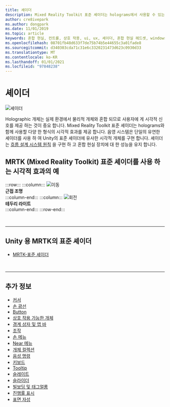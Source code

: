 ```yaml
---
title: 셰이더
description: Mixed Reality Toolkit 표준 셰이더는 holograms에서 사용할 수 있는 다양 한 유형의 시각적 효과를 제공 합니다.
author: cre8ivepark
ms.author: dongpark
ms.date: 11/01/2019
ms.topic: article
keywords: 혼합 현실, 컨트롤, 상호 작용, ui, ux, 셰이더, 혼합 현실 헤드셋, windows mixed Reality 헤드셋, 가상 현실 헤드셋, HoloLens, MRTK, 혼합 현실 도구 키트, 시각적 효과
ms.openlocfilehash: 08701fb48d633f7de75b74b5e44655c3a01fade8
ms.sourcegitcommit: d340303cda71c31e6c3320231473d623c0930d33
ms.translationtype: MT
ms.contentlocale: ko-KR
ms.lasthandoff: 01/01/2021
ms.locfileid: "97848238"
---
```

# <a name="shader"></a>셰이더

![셰이더](images/UX_Hero_StandardShader.jpg)

Holographic 개체는 실제 환경에서 물리적 개체와 혼합 되므로 사용자에 게 시각적 신호를 제공 하는 것이 중요 합니다. Mixed Reality Toolkit 표준 셰이더는 holograms와 함께 사용할 다양 한 형식의 시각적 효과를 제공 합니다. 음영 시스템은 단일의 유연한 셰이더를 사용 하 여 Unity의 표준 셰이더에 유사한 시각적 개체를 구현 합니다. 셰이더는 [흐름 설계 시스템 원칙](https://www.microsoft.com/design/fluent/#/) 을 구현 하 고 혼합 현실 장치에 대 한 성능을 유지 합니다.
<br>

## <a name="examples-of-visual-effects-using-mrtk-mixed-reality-toolkit-standard-shader"></a>MRTK (Mixed Reality Toolkit) 표준 셰이더를 사용 하는 시각적 효과의 예 
:::row:::
    :::column:::
       ![이동](images/UX_Button_Affordance_ProximityLight.jpg)<br>
       **근접 조명**<br>
    :::column-end:::
    :::column:::
       ![회전](images/UX_Button_Affordance_FocusHighlight.jpg)<br>
        **테두리 라이트**<br>
    :::column-end:::
:::row-end:::

<br>

---

## <a name="standard-shader-in-mrtk-for-unity"></a>Unity 용 MRTK의 표준 셰이더

* [MRTK-표준 셰이더](https://microsoft.github.io/MixedRealityToolkit-Unity/Documentation/README_MRTKStandardShader.html)

<br>

---

## <a name="see-also"></a>추가 정보

* [커서](cursors.md)
* [손 광선](point-and-commit.md)
* [Button](button.md)
* [상호 작용 가능한 개체](interactable-object.md)
* [경계 상자 및 앱 바](app-bar-and-bounding-box.md)
* [조작](direct-manipulation.md)
* [손 메뉴](hand-menu.md)
* [Near 메뉴](near-menu.md)
* [개체 컬렉션](object-collection.md)
* [음성 명령](voice-input.md)
* [키보드](keyboard.md)
* [Tooltip](tooltip.md)
* [슬레이트](slate.md)
* [슬라이더](slider.md)
* [빌보딩 및 태그얼롱](billboarding-and-tag-along.md)
* [진행률 표시](progress.md)
* [표면 자성](surface-magnetism.md)

